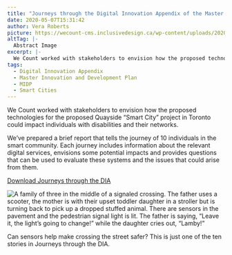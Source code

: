 ```yaml
---
title: "Journeys through the Digital Innovation Appendix of the Master Innovation and Development Plan"
date: 2020-05-07T15:31:42
author: Vera Roberts
picture: https://wecount-cms.inclusivedesign.ca/wp-content/uploads/2020/06/ricardo-gomez-angel-9AdeEdYB2yk-unsplash-scaled.jpg
altTag: |-
  Abstract Image
excerpt: |-
  We Count worked with stakeholders to envision how the proposed technologies for the proposed Quayside “Smart City” project in Toronto could impact individuals with disabilities and their networks.…
tags:
  - Digital Innovation Appendix
  - Master Innovation and Development Plan
  - MIDP
  - Smart Cities
---
```

We Count worked with stakeholders to envision how the proposed technologies for the proposed Quayside “Smart City” project in Toronto could impact individuals with disabilities and their networks.

We’ve prepared a brief report that tells the journey of 10 individuals in the smart community. Each journey includes information about the relevant digital services, envisions some potential impacts and provides questions that can be used to evaluate these systems and the issues that could arise from them.

[Download Journeys through the DIA](https://wecount-cms.inclusivedesign.ca/wp-content/uploads/2020/07/MIDP-DIA-Evaluation-Journeys-2020_web-Final_accessible.pdf)

![A family of three in the middle of a signaled crossing. The father uses a scooter, the mother is with their upset toddler daughter in a stroller but is turning back to pick up a dropped stuffed animal. There are sensors in the pavement and the pedestrian signal light is lit. The father is saying, “Leave it, the light’s going to change!” while the daughter cries out, “Lamby!”](https://wecount-cms.inclusivedesign.ca/wp-content/uploads/2020/05/1_lamby-995x1024.png)

Can sensors help make crossing the street safer? This is just one of the ten stories in Journeys through the DIA.
